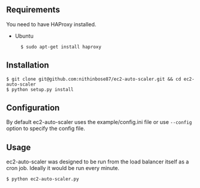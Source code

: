 Requirements
---
You need to have HAProxy installed.

* Ubuntu

        $ sudo apt-get install haproxy

Installation
---

    $ git clone git@github.com:nithinbose87/ec2-auto-scaler.git && cd ec2-auto-scaler
    $ python setup.py install
    
Configuration
---

By default ec2-auto-scaler uses the example/config.ini file or use `--config` option to specify the config file.

Usage
---

ec2-auto-scaler was designed to be run from the load balancer itself as a cron job. 
Ideally it would be run every minute.

    $ python ec2-auto-scaler.py
